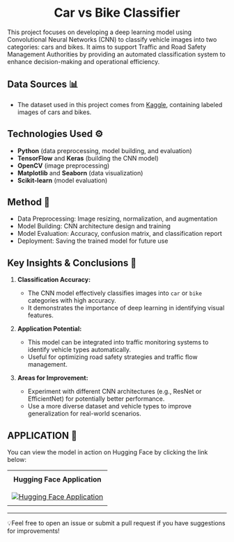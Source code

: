 <div align='center'>
    <h1><b>Car vs Bike Classifier</b></h1>
</div>

This project focuses on developing a deep learning model using Convolutional Neural Networks (CNN) to classify vehicle images into two categories: cars and bikes. It aims to support Traffic and Road Safety Management Authorities by providing an automated classification system to enhance decision-making and operational efficiency.

## Data Sources 📊
- The dataset used in this project comes from [Kaggle](https://www.kaggle.com/datasets/utkarshsaxenadn/car-vs-bike-classification-dataset/data), containing labeled images of cars and bikes.

## Technologies Used ⚙️
- **Python** (data preprocessing, model building, and evaluation)
- **TensorFlow** and **Keras** (building the CNN model)
- **OpenCV** (image preprocessing)
- **Matplotlib** and **Seaborn** (data visualization)
- **Scikit-learn** (model evaluation)

## Method 🚀
- Data Preprocessing: Image resizing, normalization, and augmentation
- Model Building: CNN architecture design and training
- Model Evaluation: Accuracy, confusion matrix, and classification report
- Deployment: Saving the trained model for future use

## **Key Insights & Conclusions 🧠**
1. **Classification Accuracy:**
   - The CNN model effectively classifies images into `car` or `bike` categories with high accuracy.
   - It demonstrates the importance of deep learning in identifying visual features.

2. **Application Potential:**
   - This model can be integrated into traffic monitoring systems to identify vehicle types automatically.
   - Useful for optimizing road safety strategies and traffic flow management.

3. **Areas for Improvement:**
   - Experiment with different CNN architectures (e.g., ResNet or EfficientNet) for potentially better performance.
   - Use a more diverse dataset and vehicle types to improve generalization for real-world scenarios.

## APPLICATION 💫
You can view the model in action on Hugging Face by clicking the link below:
<table style="width: 100%; text-align: center; border-collapse: collapse;">
    <tr>
        <th style="padding: 10px;">Hugging Face Application</th>
    </tr>
    <tr>
        <td style="padding: 10px;">
            <a href="https://huggingface.co/spaces/srnrhnh/Car_vs_Bike_Image_Prediction">
                <img src="https://img.shields.io/badge/View-Hugging%20Face-blue" alt="Hugging Face Application">
            </a>
        </td>
    </tr>
</table>

---

💡Feel free to open an issue or submit a pull request if you have suggestions for improvements!
